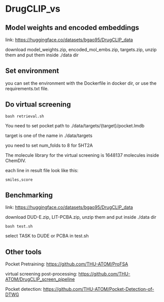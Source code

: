 # DrugCLIP_vs


## Model weights and encoded embeddings

link: https://huggingface.co/datasets/bgao95/DrugCLIP_data

download model_weights.zip, encoded_mol_embs.zip, targets.zip, unzip them and put them inside ./data dir


## Set environment

you can set the environment with the Dockerfile in docker dir, or use the requirements.txt file.


## Do virtual screening 

```
bash retrieval.sh
```

You need to set pocket path to ./data/targets/{target}/pocket.lmdb

target is one of the name in ./data/targets

you need to set num_folds to 8 for 5HT2A 

The molecule library for the virtual screening is 1648137 molecules inside ChemDIV.

each line in result file look like this:


```
smiles,score
```


## Benchmarking

link: https://huggingface.co/datasets/bgao95/DrugCLIP_data

download DUD-E.zip, LIT-PCBA.zip, unzip them and put inside ./data dir


```
bash test.sh
```

select TASK to DUDE or PCBA in test.sh


## Other tools

Pocket Pretraining: https://github.com/THU-ATOM/ProFSA

virtual screening post-processing: https://github.com/THU-ATOM/DrugCLIP_screen_pipeline

Pocket detection: https://github.com/THU-ATOM/Pocket-Detection-of-DTWG








